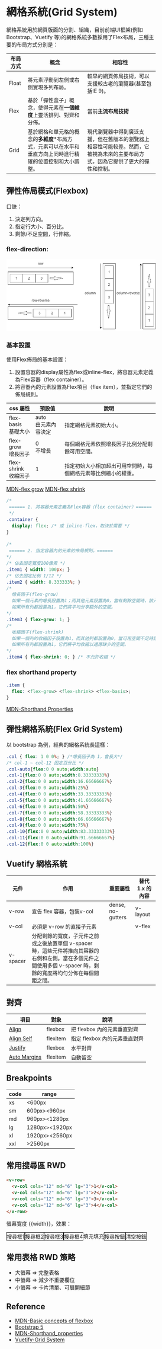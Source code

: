 # 網格系統(Grid System)
網格系統用於網頁版面的分割、組織，目前前端UI框架(例如 Bootstrap、Vuetify 等)的網格系統多數採用了Flex布局，三種主要的布局方式分別是：

| 布局方式 | 概念                                                                                                      | 相容性                                                                                                                         |
| -------- | --------------------------------------------------------------------------------------------------------- | ------------------------------------------------------------------------------------------------------------------------------ |
| Float    | 將元素浮動到左側或右側實現多列布局。                                                                      | 較早的網頁佈局技術，可以支援較古老的瀏覽器(甚至包括IE 9)。                                                                     |
| Flex     | 基於「彈性盒子」概念，使得元素在**一個維度**上靈活排列、對齊和分佈。                                      | 當前**主流布局技術**                                                                                                           |
| Grid     | 基於網格和單元格的概念的**多維度***布局方式，元素可以在水平和垂直方向上同時進行精確的位置控制和大小調整。 | 現代瀏覽器中得到廣泛支援，但在舊版本的瀏覽器上相容性可能較差。然而，它被視為未來的主要布局方式，因為它提供了更大的彈性和控制。 |

## 彈性佈局模式(Flexbox)
口訣：
 1. 決定列方向。
 2. 指定行大小、百分比。
 3. 剩餘/不足空間，行伸縮。
### flex-direction: 
 ![](/flex.png)

### 基本設置
使用Flex佈局的基本設置：  
 1. 設置容器的display屬性為flex或inline-flex，將容器元素定義為Flex容器（flex container）。
 2. 將容器內的元素設置為Flex項目（flex item），並指定它們的佈局規則。

|css 屬性|預設值| 說明 |
|-|-|-|
|flex-basis<br>基礎大小|auto<br>由元素內容決定|指定網格元素初始大小。|
|flex-grow<br>增長因子|0<br>不增長|每個網格元素依照增長因子比例分配剩餘可用空間。|
|flex-shrink<br>收縮因子|1|指定初始大小相加超出可用空間時，每個網格元素等比例縮小的權重。|

[MDN-flex grow](https://developer.mozilla.org/en-US/docs/Web/CSS/flex-grow)
[MDN-flex shrink](https://developer.mozilla.org/en-US/docs/Web/CSS/flex-shrink)

```css
/*
 ====== 1. 將容器元素定義為Flex容器（flex container）======
 */
.container {
  display: flex; /* 或 inline-flex，取決於需要 */
}

/*
 ====== 2. 指定容器內的元素的佈局規則。======
*/
/* 佔去固定寬度100像素 */
.item1 { width: 100px; }
/* 佔去固定比例 1/12 */
.item2 { width: 8.333333%; }
/*
  增長因子(flex-grow)
  如果一個元素的增長設置為1；而其他元素設置為0，當有剩餘空間時，該元素增長而其他元素保持不變。
  如果所有列都設置為1，它們將平均分享額外的空間。
*/
.item3 { flex-grow: 1; }
/* 
  收縮因子(flex-shrink)
  如果一個列的收縮因子設置為1，而其他列都設置為0，當可用空間不足時該列將縮小，其他列將保持不變。
  如果所有列都設置為1，它們將平均收縮以適應缺少的空間。 
*/
.item4 { flex-shrink: 0; } /* 不允許收縮 */

```
### flex shorthand property
```css
.item {
  flex: <flex-grow> <flex-shrink> <flex-basis>;
}
```
[MDN-Shorthand Properties](https://developer.mozilla.org/en-US/docs/Web/CSS/Shorthand_properties)

## 彈性網格系統(Flex Grid System)
以 bootstrap 為例，經典的網格系統長這樣：
```css
.col { flex: 1 0 0%; } /*增長因子為 1，會長大*/ 
/* col-1 ~ col-12 固定百分比 */
.col-auto{flex:0 0 auto;width:auto}
.col-1{flex:0 0 auto;width:8.33333333%}
.col-2{flex:0 0 auto;width:16.66666667%}
.col-3{flex:0 0 auto;width:25%}
.col-4{flex:0 0 auto;width:33.33333333%}
.col-5{flex:0 0 auto;width:41.66666667%}
.col-6{flex:0 0 auto;width:50%}
.col-7{flex:0 0 auto;width:58.33333333%}
.col-8{flex:0 0 auto;width:66.66666667%}
.col-9{flex:0 0 auto;width:75%}
.col-10{flex:0 0 auto;width:83.33333333%}
.col-11{flex:0 0 auto;width:91.66666667%}
.col-12{flex:0 0 auto;width:100%}
```
## Vuetify 網格系統

| 元件     | 作用                                                                                                                                                               | 重要屬性          | 替代 1.x 的內容 |
| -------- | ------------------------------------------------------------------------------------------------------------------------------------------------------------------ | ----------------- | --------------- |
| v-row    | 宣告 flex 容器，包裝v-col                                                                                                                                          | dense, no-gutters | v-layout        |
| v-col    | 必須是 v-row 的直接子元素                                                                                                                                          |                   | v-flex          |
| v-spacer | 分配剩餘的寬度，子元件之前或之後放置單個 v-spacer 時，這些元件將推向其容器的右側和左側。當在多個元件之間使用多個 v-spacer 時，剩餘的寬度將均勻分佈在每個間距之間。 |                   |                 |

## 對齊
|項目|對象|說明|
|-|-|-|
|[Align](https://vuetifyjs.com/en/components/grids/#align)|flexbox|把 flexbox 內的元素垂直對齊|
|[Align Self](https://vuetifyjs.com/en/styles/flex/#flex-align-self)|flexitem| 指定 flexbox 內的元素垂直對齊|
|[Justify](https://vuetifyjs.com/en/components/grids/#justify)|flexbox|水平對齊|
|[Auto Margins](https://vuetifyjs.com/en/styles/flex/#auto-margins) |flexitem|自動留空|

## Breakpoints
|code|range|
|-|-|
|xs|<600px|
|sm|600px><960px|
|md|960px><1280px|
|lg|1280px><1920px|
|xl|1920px><2560px|
|xxl|>2560px|

## 常用搜尋區 RWD
```html
<v-row>
  <v-col cols="12" md="6" lg="3">1</v-col>
  <v-col cols="12" md="6" lg="3">2</v-col>
  <v-col cols="12" md="6" lg="3">3</v-col>
  <v-col cols="12" md="6" lg="3">4</v-col>
</v-row>
```
螢幕寬度 {{width}}，效果：

<div class="row">
  <div :class="col">搜尋框1</div>
  <div :class="col">搜尋框2</div>
  <div :class="col">搜尋框3</div>
  <div :class="col">搜尋框4</div>
  <div :class="col" class="border-0" v-if="col=='col-3'">填充</div>
  <div :class="col" class="border-0" v-if="col=='col-3'">填充</div>
  <div :class="col">搜尋按鈕</div>
  <div :class="col">清空按鈕</div>
</div>

## 常用表格 RWD 策略
 - 大螢幕 => 完整表格  
 - 中螢幕 => 減少不重要欄位  
 - 小螢幕 => 卡片清單、可展開細節

<!-- 螢幕寬度 {{width}}，效果： -->

<script setup> 
import { ref, computed, reactive, onMounted, onUnmounted } from 'vue'

// width
const width = ref(0);
onMounted(()=>(width.value = window.innerWidth))
const resizeHandler = (e)=> (width.value = window.innerWidth)
let listener;
onMounted(()=> (listener = window.addEventListener("resize", resizeHandler)))
onUnmounted(()=> window.removeEventListener("resize", listener))

// col
const col = computed(()=>{
	if(width.value < 960) return 'col-12'
	if(width.value < 1280) return 'col-6'
	return 'col-3'
})

</script>
<style > 
* {
  box-sizing: border-box; /* 这会将内边距和边框计算在元素的总宽度内 */
 }
.row { 
	display: flex; 
	max-width: 100%;
	flex-wrap: wrap;
}
.row * { border: 1px solid #000; }
.border-0 { border: 0px !important; }
.col { flex: 1 0 0%; } /*增長因子為 1，會長大*/ 
/* col-1 ~ col-12 固定百分比 */
/* .col-auto{flex:0 0 auto;width:auto}
.col-1{flex:0 0 auto;width:8.33333333%}
.col-2{flex:0 0 auto;width:16.66666667%} */
.col-3 {
  flex: 0 0 25%; /* 或者 flex: 1 0 25%; 如果你希望元素能够收缩以适应空间 */
  max-width: 25%;
}
/* .col-4{flex:0 0 auto;width:33.33333333%}
.col-5{flex:0 0 auto;width:41.66666667%}
 */
.col-6 {
  flex: 0 0 50%; /* 或者 flex: 1 0 25%; 如果你希望元素能够收缩以适应空间 */
  max-width: 50%;
}
/* .col-7{flex:0 0 auto;width:58.33333333%}
.col-8{flex:0 0 auto;width:66.66666667%}
.col-9{flex:0 0 auto;width:75%}
.col-10{flex:0 0 auto;width:83.33333333%}
.col-11{flex:0 0 auto;width:91.66666667%}
*/
.col-12{flex:0 0 100%;max-width:100%} 
</style>
## Reference
- [MDN-Basic concepts of flexbox](https://developer.mozilla.org/en-US/docs/Web/CSS/CSS_flexible_box_layout/Basic_concepts_of_flexbox)
- [Bootstrap 5](https://getbootstrap.com/docs/5.0/getting-started/introduction/)
- [MDN-Shorthand_properties](https://developer.mozilla.org/en-US/docs/Web/CSS/Shorthand_properties)
- [Vuetify-Grid System](https://vuetifyjs.com/en/components/grids/)